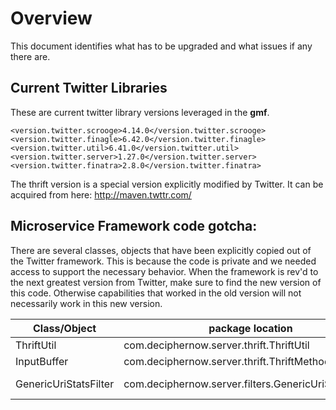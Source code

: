 # Overview
This document identifies what has to be upgraded and what issues if any there are.

## Current Twitter Libraries
These are current twitter library versions leveraged in the __gmf__.

    <version.twitter.scrooge>4.14.0</version.twitter.scrooge>
    <version.twitter.finagle>6.42.0</version.twitter.finagle>
    <version.twitter.util>6.41.0</version.twitter.util>
    <version.twitter.server>1.27.0</version.twitter.server>
    <version.twitter.finatra>2.8.0</version.twitter.finatra>

The thrift version is a special version explicitly modified by Twitter. It can be acquired from here: http://maven.twttr.com/


## Microservice Framework code gotcha:

There are several classes, objects that have been explicitly copied out of the Twitter framework. This is because the code is private and we needed access to support the necessary behavior.
When the framework is rev'd to the next greatest version from Twitter, make sure to find the new version of this code. Otherwise capabilities that worked in the old version will not necessarily
work in this new version.

| Class/Object | package location | Twitter location |
|--------------|----------------------|------------------|
| ThriftUtil   | com.deciphernow.server.thrift.ThriftUtil | finagle-thrift/src/main/scala/com/twitter/finagle/rich.scala |
| InputBuffer | com.deciphernow.server.thrift.ThriftMethodStatsFilter | com.twitter.finagle.thrift.InputBuffer |
| GenericUriStatsFilter | com.deciphernow.server.filters.GenericUriStatsFilter | ( Parts of the code copied ) finatra-http/src/main/scala/com/twitter/finatra/http/filters/StatsFilter.scala |

